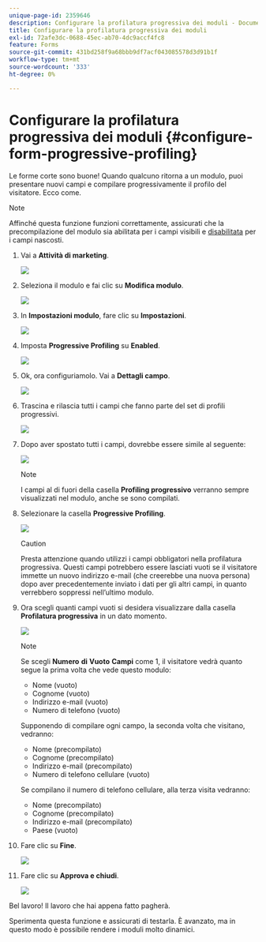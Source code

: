 ```yaml
---
unique-page-id: 2359646
description: Configurare la profilatura progressiva dei moduli - Documentazione di Marketo - Documentazione del prodotto
title: Configurare la profilatura progressiva dei moduli
exl-id: 72afe3dc-0688-45ec-ab70-4dc9accf4fc8
feature: Forms
source-git-commit: 431bd258f9a68bbb9df7acf043085578d3d91b1f
workflow-type: tm+mt
source-wordcount: '333'
ht-degree: 0%

---
```


# Configurare la profilatura progressiva dei moduli {#configure-form-progressive-profiling}

Le forme corte sono buone! Quando qualcuno ritorna a un modulo, puoi presentare nuovi campi e compilare progressivamente il profilo del visitatore. Ecco come.

>[!NOTE]
>
>Affinché questa funzione funzioni correttamente, assicurati che la precompilazione del modulo sia abilitata per i campi visibili e [disabilitata](/help/marketo/product-docs/demand-generation/forms/form-fields/disable-pre-fill-for-a-form-field.md) per i campi nascosti.

1. Vai a **Attività di marketing**.

   ![](assets/ma-1.png)

1. Seleziona il modulo e fai clic su **Modifica modulo**.

   ![](assets/image2014-9-15-12-3a31-3a20.png)

1. In **Impostazioni modulo**, fare clic su **Impostazioni**.

   ![](assets/image2014-9-15-12-3a31-3a29.png)

1. Imposta **Progressive Profiling** su **Enabled**.

   ![](assets/image2014-9-15-12-3a31-3a47.png)

1. Ok, ora configuriamolo. Vai a **Dettagli campo**.

   ![](assets/image2014-9-15-12-3a31-3a55.png)

1. Trascina e rilascia tutti i campi che fanno parte del set di profili progressivi.

   ![](assets/image2014-9-15-12-3a32-3a3.png)

1. Dopo aver spostato tutti i campi, dovrebbe essere simile al seguente:

   ![](assets/image2014-9-15-12-3a32-3a12.png)

   >[!NOTE]
   >
   >I campi al di fuori della casella **Profiling progressivo** verranno sempre visualizzati nel modulo, anche se sono compilati.

1. Selezionare la casella **Progressive Profiling**.

   ![](assets/image2014-9-15-12-3a32-3a19.png)

   >[!CAUTION]
   >
   >Presta attenzione quando utilizzi i campi obbligatori nella profilatura progressiva. Questi campi potrebbero essere lasciati vuoti se il visitatore immette un nuovo indirizzo e-mail (che creerebbe una nuova persona) dopo aver precedentemente inviato i dati per gli altri campi, in quanto verrebbero soppressi nell’ultimo modulo.

1. Ora scegli quanti campi vuoti si desidera visualizzare dalla casella **Profilatura progressiva** in un dato momento.

   ![](assets/image2014-9-15-12-3a32-3a26.png)

   >[!NOTE]
   >
   >Se scegli **Numero** **di** **Vuoto** **Campi** come 1, il visitatore vedrà quanto segue la prima volta che vede questo modulo:
   >
   >* Nome (vuoto)
   >* Cognome (vuoto)
   >* Indirizzo e-mail (vuoto)
   >* Numero di telefono (vuoto)
   >
   >Supponendo di compilare ogni campo, la seconda volta che visitano, vedranno:
   >
   >* Nome (precompilato)
   >* Cognome (precompilato)
   >* Indirizzo e-mail (precompilato)
   >* Numero di telefono cellulare (vuoto)
   >
   >Se compilano il numero di telefono cellulare, alla terza visita vedranno:
   >
   >* Nome (precompilato)
   >* Cognome (precompilato)
   >* Indirizzo e-mail (precompilato)
   >* Paese (vuoto)

1. Fare clic su **Fine**.

   ![](assets/image2014-9-15-12-3a33-3a35.png)

1. Fare clic su **Approva e chiudi**.

   ![](assets/image2014-9-15-12-3a33-3a45.png)

Bel lavoro! Il lavoro che hai appena fatto pagherà.

Sperimenta questa funzione e assicurati di testarla. È avanzato, ma in questo modo è possibile rendere i moduli molto dinamici.

